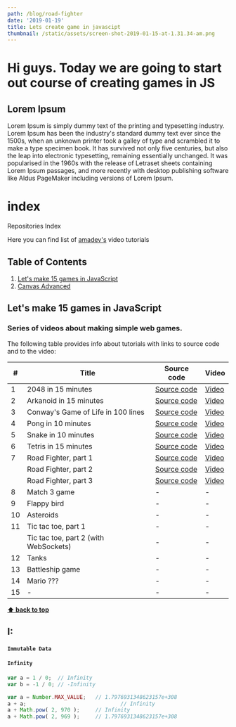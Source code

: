 ```yaml
---
path: /blog/road-fighter
date: '2019-01-19'
title: Lets create game in javascipt
thumbnail: /static/assets/screen-shot-2019-01-15-at-1.31.34-am.png
---
```

# **Hi guys. Today we are going to start out course of creating games in JS**

## **Lorem Ipsum**

Lorem Ipsum is simply dummy text of the printing and typesetting industry. Lorem Ipsum has been the industry's standard dummy text ever since the 1500s, when an unknown printer took a galley of type and scrambled it to make a type specimen book. It has survived not only five centuries, but also the leap into electronic typesetting, remaining essentially unchanged. It was popularised in the 1960s with the release of Letraset sheets containing Lorem Ipsum passages, and more recently with desktop publishing software like Aldus PageMaker including versions of Lorem Ipsum.


# index
Repositories Index

Here you can find list of [amadev's](https://www.youtube.com/channel/UCCJrX72dtaiFq1Dh3tjfE2g/videos) video tutorials

## Table of Contents

1. [Let's make 15 games in JavaScript](#let's-make-15-games-in-javaScript)
1. [Canvas Advanced](#canvas-advanced)

## Let's make 15 games in JavaScript

### Series of videos about making simple web games.
The following table provides info about tutorials with links to source code and to the video:

#|Title|Source code|Video
--|--|--|--
1|2048 in 15 minutes|[Source code](https://github.com/amadevBox/2048)|[Video](https://www.youtube.com/watch?v=tveTp3w3Wsg)
2|Arkanoid in 15 minutes|[Source code](https://github.com/amadevBox/arkanoid)|[Video](https://www.youtube.com/watch?v=n-ClUYPBHng)
3|Conway's Game of Life in 100 lines|[Source code](https://github.com/amadevBox/game-of-life)|[Video](https://www.youtube.com/watch?v=PCowC5mSuUg)
4|Pong in 10 minutes|[Source code](https://github.com/amadevBox/pong)|[Video](https://www.youtube.com/watch?v=FvT9dvvfjOk)
5|Snake in 10 minutes|[Source code](https://github.com/amadevBox/snake)|[Video](https://www.youtube.com/watch?v=dguyPUlglAg)
6|Tetris in 15 minutes|[Source code](https://github.com/amadevBox/tetris)|[Video](https://www.youtube.com/watch?v=iBNglVi9qww)
7|Road Fighter, part 1|[Source code](https://github.com/amadevBox/road-fighter)|[Video](https://www.youtube.com/watch?v=lKpZX3UJl4o)
&nbsp;|Road Fighter, part 2|[Source code](https://github.com/amadevBox/road-fighter)|[Video](https://www.youtube.com/watch?v=DgCsvephx68)
&nbsp;|Road Fighter, part 3|[Source code](https://github.com/amadevBox/road-fighter)|[Video](https://www.youtube.com/watch?v=UUGezgWSJfY)
8|Match 3 game|-|-
9|Flappy bird|-|-
10|Asteroids|-|-
11|Tic tac toe, part 1|-|-
&nbsp;|Tic tac toe, part 2 (with WebSockets)|-|-
12|Tanks|-|-
13|Battleship game|-|-
14|Mario ???|-|-
15|-|-|-


**[⬆ back to top](#table-of-contents)**


## I:

#### ```Immutable Data```

#### ```Infinity```
```js
var a = 1 / 0;	// Infinity
var b = -1 / 0;	// -Infinity

var a = Number.MAX_VALUE;	// 1.7976931348623157e+308
a + a;						        // Infinity
a + Math.pow( 2, 970 );		// Infinity
a + Math.pow( 2, 969 );		// 1.7976931348623157e+308
```

